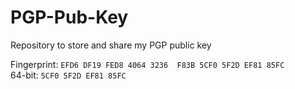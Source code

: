 # PGP-Pub-Key
Repository to store and share my PGP public key 

Fingerprint: `EFD6 DF19 FED8 4064 3236  F83B 5CF0 5F2D EF81 85FC` <br>
64-bit: `5CF0 5F2D EF81 85FC`
